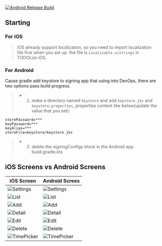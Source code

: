 [![Android Release Build](https://github.com/BreakZero/TODO-LIST-KMM/actions/workflows/android-build-release.yml/badge.svg)](https://github.com/BreakZero/TODO-LIST-KMM/actions/workflows/android-build-release.yml)

## Starting
### For iOS
> iOS already support localization, so you need to import localization file first when you set up. the file is `Localizable.xcstrings` in TODOList-iOS.
### For Android
Cause gradle add keystore to signing app that using into DevOps, there are two options pass build progress.
> - 1. make a directory named `keystore` and add `keystore.jks` and `keystore.properties`, properties content like below(update the value that you set):
```properties
storePassword=***
keyPassword=***
keyAlias=***
storeFile=keystore/keystore.jks
```
> - 2. delete the signingConfigs block in the Android app build.gradle.kts

## iOS Screens vs Android Screens
| iOS Screen                                                                                     | Android Screes                                                                                     |
|------------------------------------------------------------------------------------------------|----------------------------------------------------------------------------------------------------|
| ![Settings](https://github.com/BreakZero/TODO-LIST-KMM/blob/main/images/ios_settings.PNG)      | ![Settings](https://github.com/BreakZero/TODO-LIST-KMM/blob/main/images/android_settings.jpg)      |
 | ![List](https://github.com/BreakZero/TODO-LIST-KMM/blob/main/images/ios_list.PNG)              | ![List](https://github.com/BreakZero/TODO-LIST-KMM/blob/main/images/android_list.jpg)              |
 | ![Add](https://github.com/BreakZero/TODO-LIST-KMM/blob/main/images/ios_add.PNG)                | ![Add](https://github.com/BreakZero/TODO-LIST-KMM/blob/main/images/android_add_sheet.jpg)          |
 | ![Detail](https://github.com/BreakZero/TODO-LIST-KMM/blob/main/images/ios_detail.PNG)          | ![Detail](https://github.com/BreakZero/TODO-LIST-KMM/blob/main/images/android_detail.jpg)          |
 | ![Edit](https://github.com/BreakZero/TODO-LIST-KMM/blob/main/images/ios_edit.PNG)              | ![Edit](https://github.com/BreakZero/TODO-LIST-KMM/blob/main/images/android_edit.jpg)              |
 | ![Delete](https://github.com/BreakZero/TODO-LIST-KMM/blob/main/images/ios_delete_actions.PNG)  | ![Delete](https://github.com/BreakZero/TODO-LIST-KMM/blob/main/images/android_delete_actions.jpg)  |
 | ![TimePicker](https://github.com/BreakZero/TODO-LIST-KMM/blob/main/images/ios_time_picker.PNG) | ![TimePicker](https://github.com/BreakZero/TODO-LIST-KMM/blob/main/images/android_time_picker.jpg) |